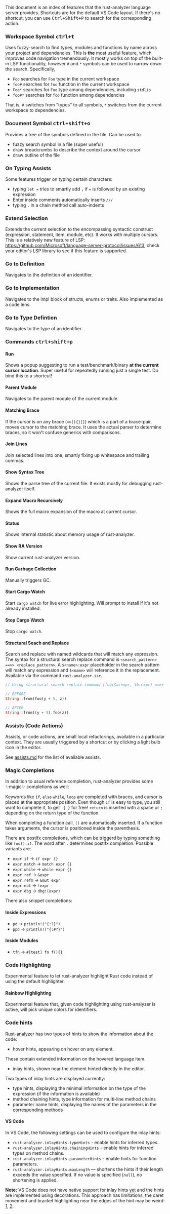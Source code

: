 This document is an index of features that the rust-analyzer language server
provides. Shortcuts are for the default VS Code layout. If there's no shortcut,
you can use <kbd>Ctrl+Shift+P</kbd> to search for the corresponding action.

### Workspace Symbol <kbd>ctrl+t</kbd>

Uses fuzzy-search to find types, modules and functions by name across your
project and dependencies. This is **the** most useful feature, which improves code
navigation tremendously. It mostly works on top of the built-in LSP
functionality, however `#` and `*` symbols can be used to narrow down the
search. Specifically,

- `Foo` searches for `Foo` type in the current workspace
- `foo#` searches for `foo` function in the current workspace
- `Foo*` searches for `Foo` type among dependencies, including `stdlib`
- `foo#*` searches for `foo` function among dependencies

That is, `#` switches from "types" to all symbols, `*` switches from the current
workspace to dependencies.

### Document Symbol <kbd>ctrl+shift+o</kbd>

Provides a tree of the symbols defined in the file. Can be used to

* fuzzy search symbol in a file (super useful)
* draw breadcrumbs to describe the context around the cursor
* draw outline of the file

### On Typing Assists

Some features trigger on typing certain characters:

- typing `let =` tries to smartly add `;` if `=` is followed by an existing expression
- Enter inside comments automatically inserts `///`
- typing `.` in a chain method call auto-indents

### Extend Selection

Extends the current selection to the encompassing syntactic construct
(expression, statement, item, module, etc). It works with multiple cursors. This
is a relatively new feature of LSP:
https://github.com/Microsoft/language-server-protocol/issues/613, check your
editor's LSP library to see if this feature is supported.

### Go to Definition

Navigates to the definition of an identifier.

### Go to Implementation

Navigates to the impl block of structs, enums or traits. Also implemented as a code lens.

### Go to Type Defintion

Navigates to the type of an identifier.

### Commands <kbd>ctrl+shift+p</kbd>

#### Run

Shows a popup suggesting to run a test/benchmark/binary **at the current cursor
location**. Super useful for repeatedly running just a single test. Do bind this
to a shortcut!

#### Parent Module

Navigates to the parent module of the current module.

#### Matching Brace

If the cursor is on any brace (`<>(){}[]`) which is a part of a brace-pair,
moves cursor to the matching brace. It uses the actual parser to determine
braces, so it won't confuse generics with comparisons.

#### Join Lines

Join selected lines into one, smartly fixing up whitespace and trailing commas.

#### Show Syntax Tree

Shows the parse tree of the current file. It exists mostly for debugging
rust-analyzer itself.

#### Expand Macro Recursively

Shows the full macro expansion of the macro at current cursor.

#### Status

Shows internal statistic about memory usage of rust-analyzer.

#### Show RA Version

Show current rust-analyzer version.

#### Run Garbage Collection

Manually triggers GC.

#### Start Cargo Watch

Start `cargo watch` for live error highlighting. Will prompt to install if it's not already installed.

#### Stop Cargo Watch

Stop `cargo watch`.

#### Structural Seach and Replace

Search and replace with named wildcards that will match any expression.
The syntax for a structural search replace command is `<search_pattern> ==>> <replace_pattern>`. A `$<name>:expr` placeholder in the search pattern will match any expression and `$<name>` will reference it in the replacement. Available via the command `rust-analyzer.ssr`.

```rust
// Using structural search replace command [foo($a:expr, $b:expr) ==>> ($a).foo($b)]

// BEFORE
String::from(foo(y + 5, z))

// AFTER
String::from((y + 5).foo(z))
```

### Assists (Code Actions)

Assists, or code actions, are small local refactorings, available in a particular context.
They are usually triggered by a shortcut or by clicking a light bulb icon in the editor.

See [assists.md](./assists.md) for the list of available assists.

### Magic Completions

In addition to usual reference completion, rust-analyzer provides some ✨magic✨
completions as well:

Keywords like `if`, `else` `while`, `loop` are completed with braces, and cursor
is placed at the appropriate position. Even though `if` is easy to type, you
still want to complete it, to get ` { }` for free! `return` is inserted with a
space or `;` depending on the return type of the function.

When completing a function call, `()` are automatically inserted. If a function
takes arguments, the cursor is positioned inside the parenthesis.

There are postifx completions, which can be triggerd by typing something like
`foo().if`. The word after `.` determines postifx completion. Possible variants are:

- `expr.if` -> `if expr {}`
- `expr.match` -> `match expr {}`
- `expr.while` -> `while expr {}`
- `expr.ref` -> `&expr`
- `expr.refm` -> `&mut expr`
- `expr.not` -> `!expr`
- `expr.dbg` -> `dbg!(expr)`

There also snippet completions:

#### Inside Expressions

- `pd` -> `println!("{:?}")`
- `ppd` -> `println!("{:#?}")`

#### Inside Modules

- `tfn` -> `#[test] fn f(){}`

### Code Highlighting

Experimental feature to let rust-analyzer highlight Rust code instead of using the
default highlighter.

#### Rainbow Highlighting

Experimental feature that, given code highlighting using rust-analyzer is
active, will pick unique colors for identifiers.

### Code hints

Rust-analyzer has two types of hints to show the information about the code:

* hover hints, appearing on hover on any element.

These contain extended information on the hovered language item.

* inlay hints, shown near the element hinted directly in the editor.

Two types of inlay hints are displayed currently:

* type hints, displaying the minimal information on the type of the expression (if the information is available)
* method chaining hints, type information for multi-line method chains
* parameter name hints, displaying the names of the parameters in the corresponding methods

#### VS Code

In VS Code, the following settings can be used to configure the inlay hints:

* `rust-analyzer.inlayHints.typeHints` - enable hints for inferred types.
* `rust-analyzer.inlayHints.chainingHints` - enable hints for inferred types on method chains.
* `rust-analyzer.inlayHints.parameterHints` - enable hints for function parameters.
* `rust-analyzer.inlayHints.maxLength` — shortens the hints if their length exceeds the value specified. If no value is specified (`null`), no shortening is applied.

**Note:** VS Code does not have native support for inlay hints [yet](https://github.com/microsoft/vscode/issues/16221) and the hints are implemented using decorations.
This approach has limitations, the caret movement and bracket highlighting near the edges of the hint may be weird:
[1](https://github.com/rust-analyzer/rust-analyzer/issues/1623), [2](https://github.com/rust-analyzer/rust-analyzer/issues/3453).
